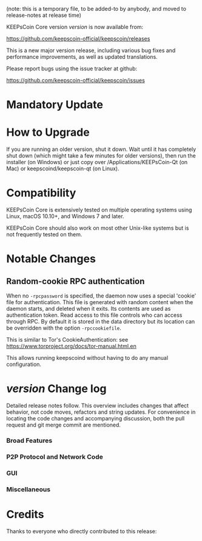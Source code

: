 (note: this is a temporary file, to be added-to by anybody, and moved to release-notes at release time)

KEEPsCoin Core version *version* is now available from:

  <https://github.com/keepscoin-official/keepscoin/releases>

This is a new major version release, including various bug fixes and
performance improvements, as well as updated translations.

Please report bugs using the issue tracker at github:

  <https://github.com/keepscoin-official/keepscoin/issues>

Mandatory Update
==============


How to Upgrade
==============

If you are running an older version, shut it down. Wait until it has completely shut down (which might take a few minutes for older versions), then run the installer (on Windows) or just copy over /Applications/KEEPsCoin-Qt (on Mac) or keepscoind/keepscoin-qt (on Linux).

Compatibility
==============

KEEPsCoin Core is extensively tested on multiple operating systems using
Linux, macOS 10.10+, and Windows 7 and later.

KEEPsCoin Core should also work on most other Unix-like systems but is not
frequently tested on them.

Notable Changes
===============

Random-cookie RPC authentication
---------------------------------

When no `-rpcpassword` is specified, the daemon now uses a special 'cookie'
file for authentication. This file is generated with random content when the
daemon starts, and deleted when it exits. Its contents are used as
authentication token. Read access to this file controls who can access through
RPC. By default it is stored in the data directory but its location can be
overridden with the option `-rpccookiefile`.

This is similar to Tor's CookieAuthentication: see
https://www.torproject.org/docs/tor-manual.html.en

This allows running keepscoind without having to do any manual configuration.


*version* Change log
=================

Detailed release notes follow. This overview includes changes that affect
behavior, not code moves, refactors and string updates. For convenience in locating
the code changes and accompanying discussion, both the pull request and
git merge commit are mentioned.

### Broad Features
### P2P Protocol and Network Code
### GUI
### Miscellaneous

Credits
=======

Thanks to everyone who directly contributed to this release:

